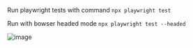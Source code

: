 Run playwright tests with command ```npx playwright test```

Run with bowser headed mode ```npx playwright test --headed```

![image](https://github.com/user-attachments/assets/1426aec3-ea22-4495-babd-19fa65a4abcd)
